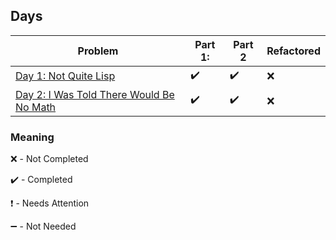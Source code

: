 ## Days

| Problem | Part 1: | Part 2 | Refactored |
| ------- | ------- | ------ | ---------- |
| [Day 1: Not Quite Lisp](2015day1) | :heavy_check_mark: | :heavy_check_mark: | :x: |
| [Day 2: I Was Told There Would Be No Math](2015day2) | :heavy_check_mark: | :heavy_check_mark: | :x: |

### Meaning

:x: - Not Completed

:heavy_check_mark: - Completed

:heavy_exclamation_mark: - Needs Attention

:heavy_minus_sign: - Not Needed

